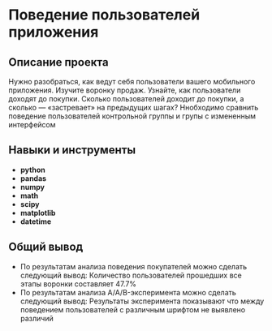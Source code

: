 # Поведение пользователей приложения


## Описание проекта

Нужно разобраться, как ведут себя пользователи вашего мобильного приложения. Изучите воронку продаж. Узнайте, как пользователи доходят до покупки. Сколько пользователей доходит до покупки, а сколько — «застревает» на предыдущих шагах? Ннобходимо сравнить поведение пользователей контрольной группы и групы с измененным интерфейсом
## Навыки и инструменты

- **python**
- **pandas**
- **numpy**
- **math**
- **scipy**
- **matplotlib**
- **datetime**

## 

## Общий вывод

* По результатам анализа поведения покупателей можно сделать следующий вывод: Количество пользователей прошедших все этапы воронки составляет 47.7%
* По результатам анализа A/A/B-эксперимента можно сделать следующий вывод: Результаты эксперимента показывают что между поведением пользователей с различным шрифтом не выявлено различий
